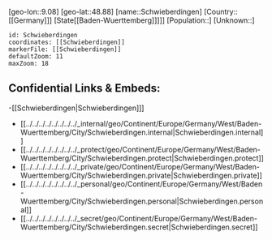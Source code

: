 ﻿---
location: [48.88,9.08]
mapzoom: [7,12] 
mapmarker: city 
type: City
tags:
- geo/City


SpocWebEntityId: 34120
isDeleted: false
confidential: public

---
[geo-lon::9.08]
[geo-lat::48.88]
[name::Schwieberdingen]
[Country::[[Germany]]]
[State[[Baden-Wuerttemberg]]]]]
[Population::]
[Unknown::]


```leaflet
id: Schwieberdingen
coordinates: [[Schwieberdingen]]
markerFile: [[Schwieberdingen]]
defaultZoom: 11 
maxZoom: 18
```


## Confidential Links & Embeds: 
-[[Schwieberdingen|Schwieberdingen]]] 
- [[../../../../../../../../_internal/geo/Continent/Europe/Germany/West/Baden-Wuerttemberg/City/Schwieberdingen.internal|Schwieberdingen.internal]] 
- [[../../../../../../../../_protect/geo/Continent/Europe/Germany/West/Baden-Wuerttemberg/City/Schwieberdingen.protect|Schwieberdingen.protect]] 
- [[../../../../../../../../_private/geo/Continent/Europe/Germany/West/Baden-Wuerttemberg/City/Schwieberdingen.private|Schwieberdingen.private]] 
- [[../../../../../../../../_personal/geo/Continent/Europe/Germany/West/Baden-Wuerttemberg/City/Schwieberdingen.personal|Schwieberdingen.personal]] 
- [[../../../../../../../../_secret/geo/Continent/Europe/Germany/West/Baden-Wuerttemberg/City/Schwieberdingen.secret|Schwieberdingen.secret]] 
